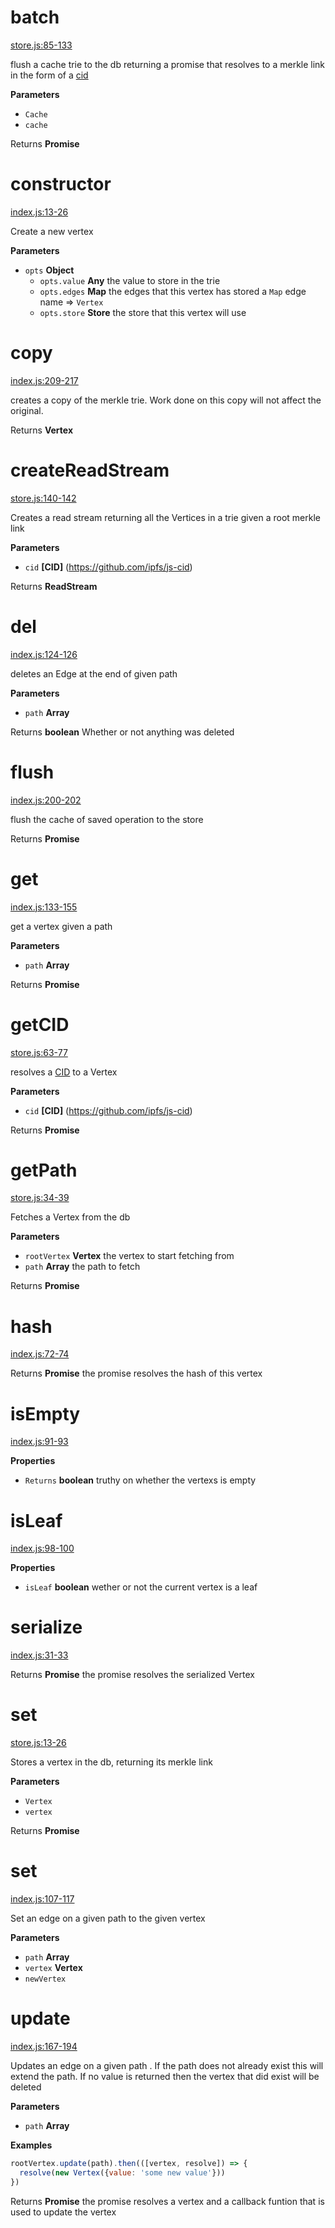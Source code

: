 # batch

[store.js:85-133](https://github.com/wanderer/merkle-trie/blob/2345a923d2fdb20ab2793efc0d381af327b3dfcf/store.js#L85-L133 "Source code on GitHub")

flush a cache trie to the db returning a promise that resolves to a merkle
link in the form of a [cid](https://github.com/ipfs/js-cid)

**Parameters**

-   `Cache`  
-   `cache`  

Returns **Promise** 

# constructor

[index.js:13-26](https://github.com/wanderer/merkle-trie/blob/2345a923d2fdb20ab2793efc0d381af327b3dfcf/index.js#L13-L26 "Source code on GitHub")

Create a new vertex

**Parameters**

-   `opts` **Object** 
    -   `opts.value` **Any** the value to store in the trie
    -   `opts.edges` **Map** the edges that this vertex has stored a `Map` edge name => `Vertex`
    -   `opts.store` **Store** the store that this vertex will use

# copy

[index.js:209-217](https://github.com/wanderer/merkle-trie/blob/2345a923d2fdb20ab2793efc0d381af327b3dfcf/index.js#L209-L217 "Source code on GitHub")

creates a copy of the merkle trie. Work done on this copy will not affect
the original.

Returns **Vertex** 

# createReadStream

[store.js:140-142](https://github.com/wanderer/merkle-trie/blob/2345a923d2fdb20ab2793efc0d381af327b3dfcf/store.js#L140-L142 "Source code on GitHub")

Creates a read stream returning all the Vertices in a trie given a root merkle link

**Parameters**

-   `cid` **[CID]** (<https://github.com/ipfs/js-cid>)

Returns **ReadStream** 

# del

[index.js:124-126](https://github.com/wanderer/merkle-trie/blob/2345a923d2fdb20ab2793efc0d381af327b3dfcf/index.js#L124-L126 "Source code on GitHub")

deletes an Edge at the end of given path

**Parameters**

-   `path` **Array** 

Returns **boolean** Whether or not anything was deleted

# flush

[index.js:200-202](https://github.com/wanderer/merkle-trie/blob/2345a923d2fdb20ab2793efc0d381af327b3dfcf/index.js#L200-L202 "Source code on GitHub")

flush the cache of saved operation to the store

Returns **Promise** 

# get

[index.js:133-155](https://github.com/wanderer/merkle-trie/blob/2345a923d2fdb20ab2793efc0d381af327b3dfcf/index.js#L133-L155 "Source code on GitHub")

get a vertex given a path

**Parameters**

-   `path` **Array** 

Returns **Promise** 

# getCID

[store.js:63-77](https://github.com/wanderer/merkle-trie/blob/2345a923d2fdb20ab2793efc0d381af327b3dfcf/store.js#L63-L77 "Source code on GitHub")

resolves a [CID](https://github.com/ipfs/js-cid) to a Vertex

**Parameters**

-   `cid` **[CID]** (<https://github.com/ipfs/js-cid>)

Returns **Promise** 

# getPath

[store.js:34-39](https://github.com/wanderer/merkle-trie/blob/2345a923d2fdb20ab2793efc0d381af327b3dfcf/store.js#L34-L39 "Source code on GitHub")

Fetches a Vertex from the db

**Parameters**

-   `rootVertex` **Vertex** the vertex to start fetching from
-   `path` **Array** the path to fetch

Returns **Promise** 

# hash

[index.js:72-74](https://github.com/wanderer/merkle-trie/blob/2345a923d2fdb20ab2793efc0d381af327b3dfcf/index.js#L72-L74 "Source code on GitHub")

Returns **Promise** the promise resolves the hash of this vertex

# isEmpty

[index.js:91-93](https://github.com/wanderer/merkle-trie/blob/2345a923d2fdb20ab2793efc0d381af327b3dfcf/index.js#L91-L93 "Source code on GitHub")

**Properties**

-   `Returns` **boolean** truthy on whether the vertexs is empty

# isLeaf

[index.js:98-100](https://github.com/wanderer/merkle-trie/blob/2345a923d2fdb20ab2793efc0d381af327b3dfcf/index.js#L98-L100 "Source code on GitHub")

**Properties**

-   `isLeaf` **boolean** wether or not the current vertex is a leaf

# serialize

[index.js:31-33](https://github.com/wanderer/merkle-trie/blob/2345a923d2fdb20ab2793efc0d381af327b3dfcf/index.js#L31-L33 "Source code on GitHub")

Returns **Promise** the promise resolves the serialized Vertex

# set

[store.js:13-26](https://github.com/wanderer/merkle-trie/blob/2345a923d2fdb20ab2793efc0d381af327b3dfcf/store.js#L13-L26 "Source code on GitHub")

Stores a vertex in the db, returning its merkle link

**Parameters**

-   `Vertex`  
-   `vertex`  

Returns **Promise** 

# set

[index.js:107-117](https://github.com/wanderer/merkle-trie/blob/2345a923d2fdb20ab2793efc0d381af327b3dfcf/index.js#L107-L117 "Source code on GitHub")

Set an edge on a given path to the given vertex

**Parameters**

-   `path` **Array** 
-   `vertex` **Vertex** 
-   `newVertex`  

# update

[index.js:167-194](https://github.com/wanderer/merkle-trie/blob/2345a923d2fdb20ab2793efc0d381af327b3dfcf/index.js#L167-L194 "Source code on GitHub")

Updates an edge on a given path . If the path does not already exist this
will extend the path. If no value is returned then the vertex that did exist will be deleted

**Parameters**

-   `path` **Array** 

**Examples**

```javascript
rootVertex.update(path).then(([vertex, resolve]) => {
  resolve(new Vertex({value: 'some new value'}))
})
```

Returns **Promise** the promise resolves a vertex and a callback funtion that is used to update the vertex
